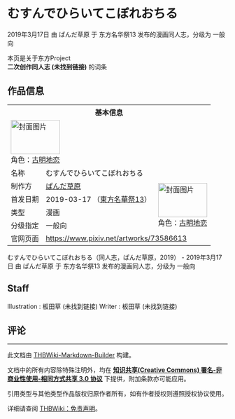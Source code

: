# むすんでひらいてこぼれおちる

<!-- source html: G:\repos\THBWiki-Markdown-Builder\THBWikiMarkdown\Temp\main\6\6d\ns0%3A%E3%82%80%E3%81%99%E3%82%93%E3%81%A7%E3%81%B2%E3%82%89%E3%81%84%E3%81%A6%E3%81%93%E3%81%BC%E3%82%8C%E3%81%8A%E3%81%A1%E3%82%8B.html -->

2019年3月17日 由 ぱんだ草原 于 东方名华祭13 发布的漫画同人志，分级为 一般向

本页是关于东方Project  
 **二次创作同人志 (未找到链接)** 的词条

## 作品信息

<table><tbody><tr><th colspan="3">基本信息</th></tr><tr><td class="cover-artwork-mobile" colspan="2"><a href="./文件-むすんでひらいてこぼれおちる封面.jpg.md" class="image" title="封面图片"><img alt="封面图片" src="https://upload.thwiki.cc/thumb/d/d1/%E3%82%80%E3%81%99%E3%82%93%E3%81%A7%E3%81%B2%E3%82%89%E3%81%84%E3%81%A6%E3%81%93%E3%81%BC%E3%82%8C%E3%81%8A%E3%81%A1%E3%82%8B%E5%B0%81%E9%9D%A2.jpg/112px-%E3%82%80%E3%81%99%E3%82%93%E3%81%A7%E3%81%B2%E3%82%89%E3%81%84%E3%81%A6%E3%81%93%E3%81%BC%E3%82%8C%E3%81%8A%E3%81%A1%E3%82%8B%E5%B0%81%E9%9D%A2.jpg" decoding="async" loading="lazy" width="112" height="78" srcset="https://upload.thwiki.cc/thumb/d/d1/%E3%82%80%E3%81%99%E3%82%93%E3%81%A7%E3%81%B2%E3%82%89%E3%81%84%E3%81%A6%E3%81%93%E3%81%BC%E3%82%8C%E3%81%8A%E3%81%A1%E3%82%8B%E5%B0%81%E9%9D%A2.jpg/168px-%E3%82%80%E3%81%99%E3%82%93%E3%81%A7%E3%81%B2%E3%82%89%E3%81%84%E3%81%A6%E3%81%93%E3%81%BC%E3%82%8C%E3%81%8A%E3%81%A1%E3%82%8B%E5%B0%81%E9%9D%A2.jpg 1.5x, https://upload.thwiki.cc/thumb/d/d1/%E3%82%80%E3%81%99%E3%82%93%E3%81%A7%E3%81%B2%E3%82%89%E3%81%84%E3%81%A6%E3%81%93%E3%81%BC%E3%82%8C%E3%81%8A%E3%81%A1%E3%82%8B%E5%B0%81%E9%9D%A2.jpg/224px-%E3%82%80%E3%81%99%E3%82%93%E3%81%A7%E3%81%B2%E3%82%89%E3%81%84%E3%81%A6%E3%81%93%E3%81%BC%E3%82%8C%E3%81%8A%E3%81%A1%E3%82%8B%E5%B0%81%E9%9D%A2.jpg 2x" data-file-width="1200" data-file-height="839"></a><div class="cover-char">角色：<a href="./古明地恋.md" title="古明地恋">古明地恋</a></div></td>
</tr><tr><td class="label">名称</td><td colspan="2"> むすんでひらいてこぼれおちる </td></tr><tr><td class="label">制作方</td><td><a href="./ぱんだ草原.md" title="ぱんだ草原">ぱんだ草原</a></td><td class="cover-artwork" rowspan="4" style="min-width:112px;"><a href="./文件-むすんでひらいてこぼれおちる封面.jpg.md" class="image" title="封面图片"><img alt="封面图片" src="https://upload.thwiki.cc/thumb/d/d1/%E3%82%80%E3%81%99%E3%82%93%E3%81%A7%E3%81%B2%E3%82%89%E3%81%84%E3%81%A6%E3%81%93%E3%81%BC%E3%82%8C%E3%81%8A%E3%81%A1%E3%82%8B%E5%B0%81%E9%9D%A2.jpg/112px-%E3%82%80%E3%81%99%E3%82%93%E3%81%A7%E3%81%B2%E3%82%89%E3%81%84%E3%81%A6%E3%81%93%E3%81%BC%E3%82%8C%E3%81%8A%E3%81%A1%E3%82%8B%E5%B0%81%E9%9D%A2.jpg" decoding="async" loading="lazy" width="112" height="78" srcset="https://upload.thwiki.cc/thumb/d/d1/%E3%82%80%E3%81%99%E3%82%93%E3%81%A7%E3%81%B2%E3%82%89%E3%81%84%E3%81%A6%E3%81%93%E3%81%BC%E3%82%8C%E3%81%8A%E3%81%A1%E3%82%8B%E5%B0%81%E9%9D%A2.jpg/168px-%E3%82%80%E3%81%99%E3%82%93%E3%81%A7%E3%81%B2%E3%82%89%E3%81%84%E3%81%A6%E3%81%93%E3%81%BC%E3%82%8C%E3%81%8A%E3%81%A1%E3%82%8B%E5%B0%81%E9%9D%A2.jpg 1.5x, https://upload.thwiki.cc/thumb/d/d1/%E3%82%80%E3%81%99%E3%82%93%E3%81%A7%E3%81%B2%E3%82%89%E3%81%84%E3%81%A6%E3%81%93%E3%81%BC%E3%82%8C%E3%81%8A%E3%81%A1%E3%82%8B%E5%B0%81%E9%9D%A2.jpg/224px-%E3%82%80%E3%81%99%E3%82%93%E3%81%A7%E3%81%B2%E3%82%89%E3%81%84%E3%81%A6%E3%81%93%E3%81%BC%E3%82%8C%E3%81%8A%E3%81%A1%E3%82%8B%E5%B0%81%E9%9D%A2.jpg 2x" data-file-width="1200" data-file-height="839"></a><div class="cover-char">角色：<a href="./古明地恋.md" title="古明地恋">古明地恋</a></div></td>
</tr><tr><td class="label">首发日期</td><td>2019-03-17&#160;（<a href="/展会作品列表?e=%E4%B8%9C%E6%96%B9%E5%90%8D%E5%8D%8E%E7%A5%AD%2313">東方名華祭13</a>）</td></tr><tr><td class="label">类型</td><td>漫画</td></tr><tr><td class="label">分级指定</td><td>一般向</td></tr>
<tr><td class="label">官网页面</td><td colspan="2"><a rel="nofollow" class="external free" href="https://www.pixiv.net/artworks/73586613">https://www.pixiv.net/artworks/73586613</a></td></tr></tbody></table>

むすんでひらいてこぼれおちる（同人志，ぱんだ草原，2019） - 2019年3月17日 由 ぱんだ草原 于 东方名华祭13 发布的漫画同人志，分级为 一般向

## Staff
Illustration
: 板田草 (未找到链接)
Writer
: 板田草 (未找到链接)


## 评论




---

此文档由 [THBWiki-Markdown-Builder](https://github.com/Delsin-Yu/THBWiki-Markdown-Builder) 构建。

文档中的所有内容除特殊注明外，均在 [**知识共享(Creative Commons) 署名-非商业性使用-相同方式共享 3.0 协议**](https://creativecommons.org/licenses/by-sa/3.0/deed.zh-hans) 下提供，附加条款亦可能应用。

引用类型与其他类型作品版权归原作者所有，如有作者授权则遵照授权协议使用。

详细请查阅 [THBWiki：免责声明](https://thbwiki.cc/THBWiki:%E5%85%8D%E8%B4%A3%E5%A3%B0%E6%98%8E)。

